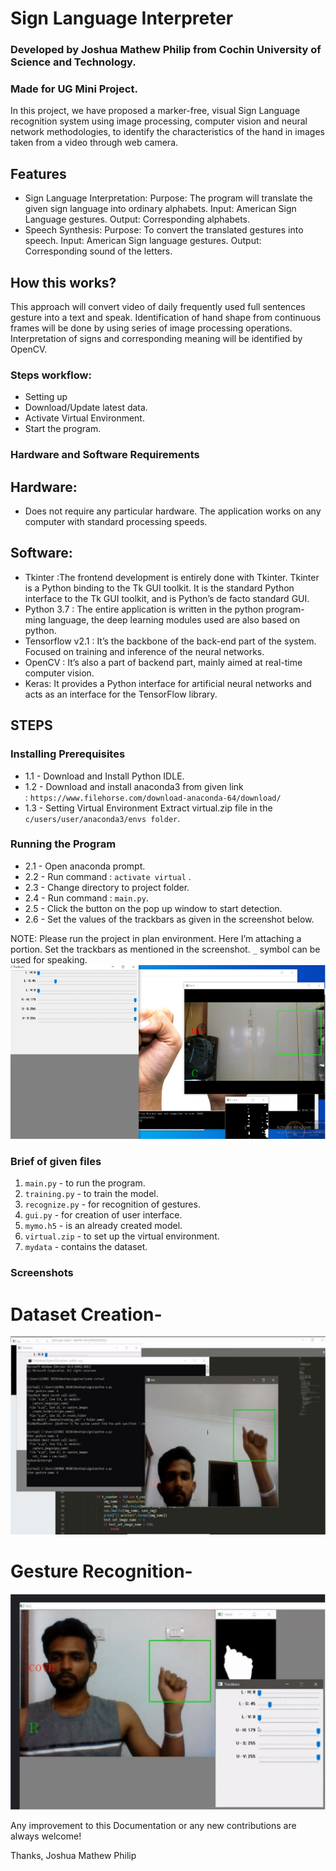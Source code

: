 # Sign Language Interpreter
### Developed by Joshua Mathew Philip from Cochin University of Science and Technology.
### Made for UG Mini Project.

In this project, we have proposed a marker-free, visual Sign Language recognition system using image processing, computer vision and neural network methodologies, to identify the characteristics of the hand in images taken from a video through web camera. 

## Features
- Sign Language Interpretation:
Purpose: The program will translate the given sign language into ordinary alphabets.
Input: American Sign Language gestures.
Output: Corresponding alphabets.<br>
- Speech Synthesis:
Purpose: To convert the translated gestures into speech. 
Input: American Sign language gestures. 
Output: Corresponding sound of the letters.<br>


## How this works?
This approach will convert video of daily frequently used full sentences gesture into a text and speak. Identification of hand shape from continuous frames will be done by using series of image processing operations. Interpretation of signs and corresponding meaning will be identified by OpenCV.

### Steps workflow:
- Setting up 
- Download/Update latest data.
- Activate Virtual Environment.
- Start the program. 

### Hardware and Software Requirements
## Hardware:
- Does not require any particular hardware. The application works on any computer with standard processing speeds.<br>
## Software:
- Tkinter :The frontend development is entirely done with Tkinter. Tkinter is a Python binding to the Tk GUI toolkit. It is the standard Python interface to the Tk GUI toolkit, and is Python’s de facto standard GUI.<br>
- Python 3.7 : The entire application is written in the python program- ming language, the deep learning modules used are also based on python.<br>
- Tensorflow v2.1 : It’s the backbone of the back-end part of the system. Focused on training and inference of the neural networks.<br>
- OpenCV : It’s also a part of backend part, mainly aimed at real-time computer vision.<br>
- Keras: It provides a Python interface for artificial neural networks and acts as an interface for the TensorFlow library.<br>

## STEPS

### Installing Prerequisites
- 1.1 - Download and Install Python IDLE.<br>
- 1.2 - Download and install anaconda3 from given link <br>: `https://www.filehorse.com/download-anaconda-64/download/` 
- 1.3 - Setting Virtual Environment 
Extract virtual.zip file in the `c/users/user/anaconda3/envs folder`.<br>

### Running the Program
- 2.1 - Open anaconda prompt.<br>
- 2.2 - Run command : `activate virtual` .<br>
- 2.3 - Change directory to project folder.<br>
- 2.4 - Run command : `main.py`.<br>
- 2.5 - Click the button on the pop up window to start detection.<br>
- 2.6 - Set the values of the trackbars as given in the screenshot below.<br>


NOTE:
Please run the project in plan environment. Here I’m attaching a portion. Set the trackbars as mentioned in the screenshot. `_` symbol can be used for speaking.<br>
![TrackBar](/images/tb.png)

### Brief of given files
1. `main.py` - to run the program.<br>
2. `training.py` - to train the model.<br>
3. `recognize.py` - for recognition of gestures.<br>
4. `gui.py` - for creation of user interface.<br>
5. `mymo.h5` - is an already created model.<br>
6. `virtual.zip` - to set up the virtual environment.<br>
7. `mydata` - contains the dataset.<br>

### Screenshots
# Dataset Creation-
![Dataset Creation](/images/dc.png) <br>
# Gesture Recognition-
![Gesture Recognition](/images/gr.png) <br>


Any improvement to this Documentation or any new contributions are always welcome! 

Thanks,
Joshua Mathew Philip
